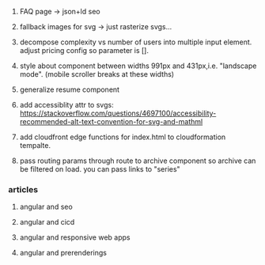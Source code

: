 1. FAQ page -> json+ld seo

2. fallback images for svg -> just rasterize svgs...

3. decompose complexity vs number of users into multiple input element. adjust pricing config so parameter is [].

4. style about component between widths 991px and 431px,i.e. "landscape mode". (mobile scroller breaks at these widths)

5. generalize resume component

6. add accessiblity attr to svgs: https://stackoverflow.com/questions/4697100/accessibility-recommended-alt-text-convention-for-svg-and-mathml

7. add cloudfront edge functions for index.html to cloudformation tempalte.

8. pass routing params through route to archive component so archive can be filtered on load. you can pass links to "series"

### articles

1. angular and seo

2. angular and cicd

3. angular and responsive web apps

4. angular and prerenderings
